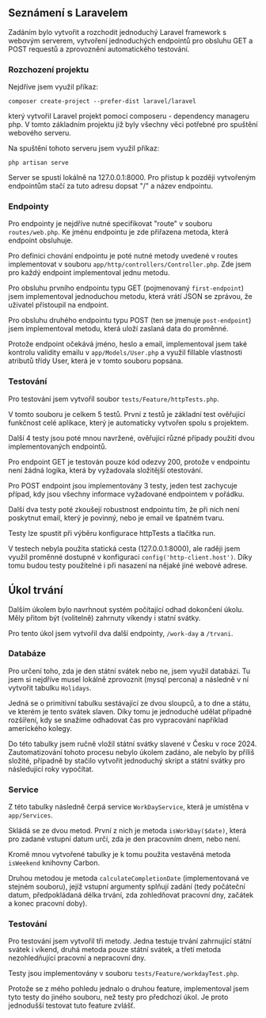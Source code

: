 ## Seznámení s Laravelem

Zadáním bylo vytvořit a rozchodit jednoduchý Laravel framework s webovým serverem, vytvoření jednoduchých endpointů pro obsluhu GET a POST requestů a zprovoznění automatického testování.

### Rozchození projektu

Nejdříve jsem využil příkaz:

```composer create-project --prefer-dist laravel/laravel```

který vytvořil Laravel projekt pomocí composeru - dependency manageru php. V tomto základním projektu již byly všechny věci potřebné pro spuštění webového serveru.

Na spuštění tohoto serveru jsem využil příkaz:

```php artisan serve```

Server se spustí lokálně na 127.0.0.1:8000. Pro přístup k později vytvořeným endpointům stačí za tuto adresu dopsat "/" a název endpointu.

### Endpointy

Pro endpointy je nejdříve nutné specifikovat "route" v souboru ```routes/web.php```. Ke jménu endpointu je zde přiřazena metoda, která endpoint obsluhuje.

Pro definici chování endpointu je poté nutné metody uvedené v routes implementovat v souboru ```app/http/controllers/Controller.php```. Zde jsem pro každý endpoint implementoval jednu metodu.

Pro obsluhu prvního endpointu typu GET (pojmenovaný ```first-endpoint```) jsem implementoval jednoduchou metodu, která vrátí JSON se zprávou, že uživatel přistoupil na endpoint.

Pro obsluhu druhého endpointu typu POST (ten se jmenuje ```post-endpoint```) jsem implementoval metodu, která uloží zaslaná data do proměnné. 

Protože endpoint očekává jméno, heslo a email, implementoval jsem také kontrolu validity emailu v ```app/Models/User.php``` a využil fillable vlastnosti atributů třídy User, která je v tomto souboru popsána.

### Testování

Pro testování jsem vytvořil soubor ```tests/Feature/httpTests.php```. 

V tomto souboru je celkem 5 testů. První z testů je základní test ověřující funkčnost celé aplikace, který je automaticky vytvořen spolu s projektem.

Další 4 testy jsou poté mnou navržené, ověřující různé případy použití dvou implementovaných endpointů.

Pro endpoint GET je testován pouze kód odezvy 200, protože v endpointu není žádná logika, která by vyžadovala složitější otestování.

Pro POST endpoint jsou implementovány 3 testy, jeden test zachycuje případ, kdy jsou všechny informace vyžadované endpointem v pořádku.

Další dva testy poté zkoušejí robustnost endpointu tím, že při nich není poskytnut email, který je povinný, nebo je email ve špatném tvaru.

Testy lze spustit při výběru konfigurace httpTests a tlačítka run.

V testech nebyla použita statická cesta (127.0.0.1:8000), ale raději jsem využil proměnné dostupné v konfiguraci ```config('http-client.host')```. Díky tomu budou testy použitelné i při nasazení na nějaké jiné webové adrese.

## Úkol trvání

Dalším úkolem bylo navrhnout systém počítající odhad dokončení úkolu. Měly přitom být (volitelně) zahrnuty víkendy i statní svátky.

Pro tento úkol jsem vytvořil dva další endpointy, ```/work-day``` a ```/trvani```.

### Databáze

Pro určení toho, zda je den státní svátek nebo ne, jsem využil databázi. Tu jsem si nejdříve musel lokálně zprovoznit (mysql percona) a následně v ní vytvořit tabulku ```Holidays```.

Jedná se o primitivní tabulku sestávající ze dvou sloupců, a to dne a státu, ve kterém je tento svátek slaven. Díky tomu je jednoduché udělat případné rozšíření, kdy se snažíme odhadovat čas pro vypracování například amerického kolegy.

Do této tabulky jsem ručně vložil státní svátky slavené v Česku v roce 2024. Zautomatizování tohoto procesu nebylo úkolem zadáno, ale nebylo by příliš složité, případně by stačilo vytvořit jednoduchý skript a státní svátky pro následující roky vypočítat.

### Service

Z této tabulky následně čerpá service ```WorkDayService```, která je umístěna v ```app/Services```. 

Skládá se ze dvou metod. První z nich je metoda ```isWorkDay($date)```, která pro zadané vstupní datum určí, zda je den pracovním dnem, nebo není.

Kromě mnou vytvořené tabulky je k tomu použita vestavěná metoda ```isWeekend``` knihovny Carbon.

Druhou metodou je metoda ```calculateCompletionDate``` (implementovaná ve stejném souboru), jejíž vstupní argumenty splňují zadání (tedy počáteční datum, předpokládaná délka trvání, zda zohledňovat pracovní dny, začátek a konec pracovní doby).

### Testování

Pro testování jsem vytvořil tři metody. Jedna testuje trvání zahrnující státní svátek i víkend, druhá metoda pouze státní svátek, a třetí metoda nezohledňující pracovní a nepracovní dny.

Testy jsou implementovány v souboru ```tests/Feature/workdayTest.php```.

Protože se z mého pohledu jednalo o druhou feature, implementoval jsem tyto testy do jiného souboru, než testy pro předchozí úkol. Je proto jednodušší testovat tuto feature zvlášť.
